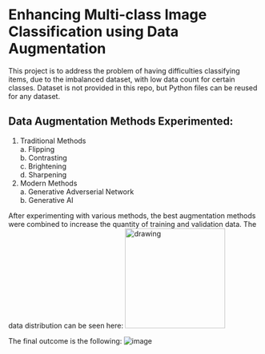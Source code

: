 # Enhancing Multi-class Image Classification using Data Augmentation

This project is to address the problem of having difficulties classifying items, due to the imbalanced dataset, with low data count for certain classes.
Dataset is not provided in this repo, but Python files can be reused for any dataset.

## Data Augmentation Methods Experimented:
1. Traditional Methods<br>
   a. Flipping<br>
   b. Contrasting<br>
   c. Brightening<br>
   d. Sharpening<br>
2. Modern Methods<br>
   a. Generative Adverserial Network<br>
   b. Generative AI

After experimenting with various methods, the best augmentation methods were combined to increase the quantity of training and validation data. The data distribution can be seen here:
<img src="[drawing.jpg](https://github.com/notmaineyy/ml_classification/assets/81574037/36d466d5-c300-459c-8114-58460afe5529)" alt="drawing" width="200"/>

The final outcome is the following:
![image](https://github.com/notmaineyy/ml_classification/assets/81574037/6a490a23-9c8f-47e8-a9c9-6c2fb42852d4)



